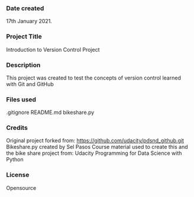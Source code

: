 ### Date created
17th January 2021.

### Project Title
Introduction to Version Control Project

### Description
This project was created to test the concepts of version control learned with Git and GitHub

### Files used
.gitignore
README.md
bikeshare.py

### Credits
Original project forked from:
https://github.com/udacity/pdsnd_github.git
Bikeshare.py created by Sel Pasos
Course material used to create this and the bike share project from:
Udacity Programming for Data Science with Python

### License
Opensource